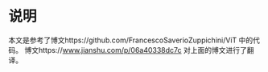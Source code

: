 # 说明

本文是参考了博文https://github.com/FrancescoSaverioZuppichini/ViT 中的代码。
博文https://www.jianshu.com/p/06a40338dc7c 对上面的博文进行了翻译。